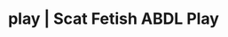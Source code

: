 ---
categories:
- Erotic Audiobooks
- ASMR Porn
- Femdom
- Ethical Porn
- Gothic Erotica
image: /assets/images/1747714220407.jpg
layout: post
schema:
  description: Premium adult content featuring Scat Fetish, ABDL Play. High-quality
    images with sensual themes.
  keywords:
  - Mindful Kink
  - ABDL Play
  - Scat Fetish
  - Ethical Porn
  - Tattooed Beauties
  - AI Erotica
  - Fantasy Kink
  name: 1747714220407 | Scat Fetish ABDL Play
  type: VisualArtwork
seo:
  description: Featured content with high-quality Scat Fetish, ABDL Play. HD images
    available.
  keywords: Scat Fetish, ABDL Play
  og_image: /assets/images/1747714220407.jpg
  schema_type: VisualArtwork
tags:
- '#play'
- Scat Fetish
- ABDL Play
title: play | Scat Fetish ABDL Play
---